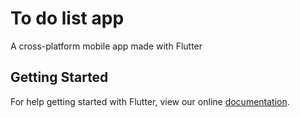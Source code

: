 # To do list app

A cross-platform mobile app made with Flutter

## Getting Started

For help getting started with Flutter, view our online
[documentation](http://flutter.io/).
